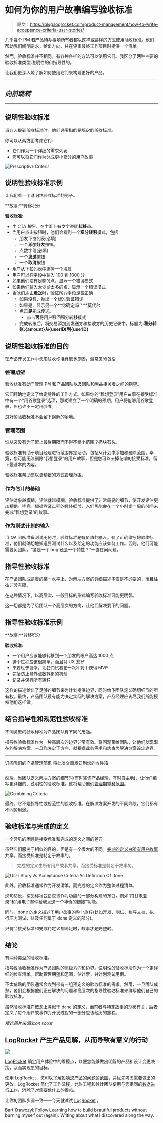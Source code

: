 # 如何为你的用户故事编写验收标准

> 原文：<https://blog.logrocket.com/product-management/how-to-write-acceptance-criteria-user-stories/>

几乎每个 PM 和产品待办事项所有者都以这样或那样的方式使用验收标准。他们帮助我们阐明需求，给出方向，并在评审最终工作项目时提供一个清单。

然而，验收标准并不相同。有各种各样的方法可以使用它们。我区分了两种主要的验收标准类型:说明性的和指导性的。

让我们更深入地了解如何使用它们来构建更好的产品。

* * *

## *向前跳转*

* * *

## 说明性验收标准

当有人提到验收标准时，他们通常指的是规定的验收标准。

你可以从两方面考虑它们:

*   它们作为一个详细的需求列表
*   您可以将它们作为分成更小部分的用户故事

![Prescriptive Criteria](img/95c867e84ac0f8ade60214feccff0758.png)

## 说明性验收标准示例

让我们看一个说明性验收标准的例子。

**故事:**转移积分

**验收标准:**

*   主 CTA 按钮，在主页上有文字说明**转移点**。
*   当用户点击按钮时，他们会看到一个**积分转移**模式，包括:
    *   朋友下拉列表(必填)
    *   一个**添加好友**按钮。
    *   点数字段(必填)
    *   一个**发送**按钮
    *   一个**取消**按钮
*   用户从下拉列表中选择一个朋友
*   用户可以在字段中输入 100 到 1000 分
*   如果他们没有足够的点，显示一个错误模式
*   如果他们输入太少或太多的点，显示一个错误模式
*   当他们点击**发送**时，验证所有字段是否正确
    *   如果没有，抛出一个标准验证错误
    *   如果是，显示另一个**你确定吗？**莫代尔
    *   点击**是**完成传送。
        *   点击**否**将用户移回积分转移模式
    *   完成转账后，将交易添加到发送方和接收方的历史记录中，标题为:**积分转账:{amount}从{userID}到{userID}**

## 说明性验收标准的目的

在产品开发工作中使用验收标准有很多原因。最常见的包括:

### 管理期望

验收标准有助于管理 PM 和产品团队以及团队和利益相关者之间的期望。

它们精确地定义了给定特性的工作方式。如果你的“我想登录”用户故事在接受标准中有一个“用谷歌登录”选项，那就建立了一个明确的预期，用户将能够用谷歌登录，但也许不一定用脸书。

良好的验收标准不会留下误解的余地。

### 管理范围

谁从来没有为了赶上最后期限而不得不缩小范围？扔块石头。

验收标准有助于项目经理进行范围界定活动，包括从计划中添加和删除范围。毕竟，您可能无法删除“我想登录”的用户故事，但是您可以去掉花哨的接受标准，留下最基本的内容。

验收标准帮助您以更精细的方式管理范围。

### 作为估计的基础

评估对象越模糊，评估就越模糊。验收标准提供了非常需要的细节，使开发评估更加精确。毕竟，根据登录过程的具体细节，人们可能会花一个小时或一周的时间来完成“我想登录”的故事。

### 作为测试计划的输入

当 QA 团队准备测试用例时，验收标准是有价值的输入。有了正确编写的验收标准，他们就确切地知道要测试什么以及给定的功能应该如何工作。否则，他们可能需要问团队，“这是一个 bug 还是一个特性？”一直在问问题。

## 指导性验收标准

在产品团队成熟度的某一水平上，对解决方案的详细描述不仅是不必要的，而且往往非常有限。

在这种情况下，以高层次、一般目标的形式编写验收标准可能更明智。

这一切都是为了给团队一个高层次的方向，让他们解决剩下的问题。

## 指导性验收标准示例

**故事:**转移积分

**验收标准:**

*   一个用户应该能够转移到一个朋友的帐户高达 1000 点
*   这个过程应该很简单，而且对 UX 友好
*   不要过于复杂。让我们试着在一次冲刺中获得 MVP
*   包括防止意外点数转移的机制
*   记录并保存所有转移

这样的描述给出了足够的细节来为计划提供边界，同时给予团队定义确切细节的所有权。最终，产品团队最有能力决定实际的解决方案，产品经理应该尽我们所能授权他们这样做。

## 结合指导性和规范性验收标准

不同类型的验收标准对产品团队有不同的用途。

指导性验收标准作为一种高层次的边界非常有效。将问题带给团队，让他们发现潜在的解决方案，一旦您决定了方向，就根据业务需求和约束为解决方案设定边界。

* * *

订阅我们的产品管理简讯
将此类文章发送到您的收件箱

* * *

然后，当团队定义解决方案的细节时(有时咨询产品经理，有时自主地)，让他们编写更详细的、说明性的验收标准，这将帮助他们[管理期望和范围](https://blog.logrocket.com/product-management/what-is-feature-creep-how-to-avoid/)。

![Combining Criteria](img/20f850b21476fc3fb59831d4c0f2e552.png)

最终，它不是指导性或规范性的验收标准。在解决方案开发的不同阶段，它们都有不同的用途。

## 验收标准与完成的定义

一个常见的困惑是接受标准和完成的定义之间的差异。

虽然它们服务于相似的目的，但是有一个很大的不同。[完成的定义由所有用户故事](https://blog.logrocket.com/product-management/what-is-definition-of-done-agile-examples/)共享，而接受标准是特定于故事的。

> 完成的定义由所有用户故事共享，而接受标准是特定于故事的。

![User Story Vs Acceptance Criteria Vs Definition Of Done](img/21b80d493991a71e1c16f3f80311266e.png)

此外，验收标准通常作为开发清单，而完成的定义作为整体过程清单。

换句话说，接受标准包括应该作为功能的一部分构建的东西，例如“用谷歌登录”和“用电子邮件给我发送一个神奇的链接”功能。

同时，done 的定义描述了用户故事的整个旅程(比如开发、测试、编写文档、执行压力测试，以及任何属于 done 定义的部分)。

只有当接受标准和完成的定义都满足时，故事才是完整的。

## 结论

有两种类型的验收标准。

指导性验收标准作为产品团队的高级方向和边界。说明性的验收标准作为一个更详细的检查清单，帮助管理期望和范围，估计票，并计划测试用例。

不太成熟的团队通常会收到带有一组预定义的验收标准的需求。然而，一旦团队成熟，他们会根据他们正在解决的问题和高层次的指导性验收标准来编写他们自己的验收标准。

虽然验收标准在概念上类似于 done 的定义，而前者与特定故事的形状有关，后者定义了每个用户故事作为开发过程的一部分应该经历的旅程。

*精选图片来源:[icon scout](https://iconscout.com/icon/checklist-1627460)*

## [LogRocket](https://lp.logrocket.com/blg/pm-signup) 产生产品见解，从而导致有意义的行动

[![](img/1af2ef21ae5da387d71d92a7a09c08e8.png)](https://lp.logrocket.com/blg/pm-signup)

[LogRocket](https://lp.logrocket.com/blg/pm-signup) 确定用户体验中的摩擦点，以便您能够做出明智的产品和设计变更决策，从而实现您的目标。

使用 LogRocket，您可以[了解影响您产品的问题的范围](https://logrocket.com/for/analytics-for-web-applications)，并优先考虑需要做出的更改。LogRocket 简化了工作流程，允许工程和设计团队使用与您相同的[数据进行工作](https://logrocket.com/for/web-analytics-solutions)，消除了对需要做什么的困惑。

让你的团队步调一致——今天就试试 [LogRocket](https://lp.logrocket.com/blg/pm-signup) 。

[Bart Krawczyk Follow](https://blog.logrocket.com/author/bartkrawczyk/) Learning how to build beautiful products without burning myself out (again). Writing about what I discovered along the way.